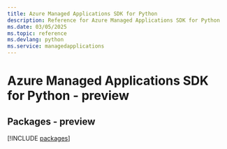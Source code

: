 ```yaml
---
title: Azure Managed Applications SDK for Python
description: Reference for Azure Managed Applications SDK for Python
ms.date: 03/05/2025
ms.topic: reference
ms.devlang: python
ms.service: managedapplications
---
```

# Azure Managed Applications SDK for Python - preview
## Packages - preview
[!INCLUDE [packages](managed-applications-index.md)]